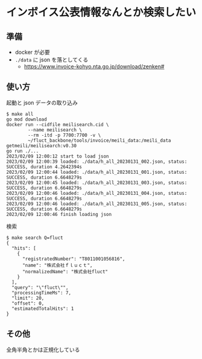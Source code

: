 # インボイス公表情報なんとか検索したい

## 準備

- docker が必要
- `./data` に json を落としてくる
  - https://www.invoice-kohyo.nta.go.jp/download/zenken#

## 使い方

起動と json データの取り込み
```
$ make all
go mod download
docker run --cidfile meilisearch.cid \
		--name meilisearch \
		--rm -itd -p 7700:7700 -v \
		~/fluct_backbone/tools/invoice/meili_data:/meili_data getmeili/meilisearch:v0.30
go run ./...
2023/02/09 12:00:12 start to load json
2023/02/09 12:00:39 loaded: ./data/h_all_20230131_002.json, status: SUCCESS, duration 4.2642394s
2023/02/09 12:00:44 loaded: ./data/h_all_20230131_001.json, status: SUCCESS, duration 6.6648279s
2023/02/09 12:00:45 loaded: ./data/h_all_20230131_003.json, status: SUCCESS, duration 6.6648279s
2023/02/09 12:00:46 loaded: ./data/h_all_20230131_004.json, status: SUCCESS, duration 6.6648279s
2023/02/09 12:00:46 loaded: ./data/h_all_20230131_005.json, status: SUCCESS, duration 6.6648279s
2023/02/09 12:00:46 finish loading json
```

検索
```
$ make search Q=fluct
{
  "hits": [
    {
      "registratedNumber": "T8011001056816",
      "name": "株式会社ｆｌｕｃｔ",
      "normalizedName": "株式会社fluct"
    }
  ],
  "query": "\"fluct\"",
  "processingTimeMs": 7,
  "limit": 20,
  "offset": 0,
  "estimatedTotalHits": 1
}
```

## その他

全角半角とかは正規化している
